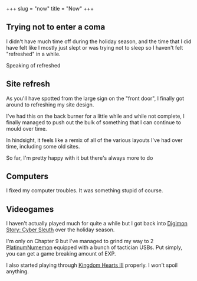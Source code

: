 +++
slug = "now"
title = "Now"
+++

## Trying not to enter a coma

I didn't have much time off during the holiday season, and the time that I did have felt like I mostly just slept or was trying not to sleep so I haven't felt "refreshed" in a while.

Speaking of refreshed

## Site refresh

As you'll have spotted from the large sign on the "front door", I finally got around to refreshing my site design.

I've had this on the back burner for a little while and while not complete, I finally managed to push out the bulk of something that I can continue to mould over time.

In hindsight, it feels like a remix of all of the various layouts I've had over time, including some old sites.

So far, I'm pretty happy with it but there's always more to do

## Computers

I fixed my computer troubles. It was something stupid of course.

## Videogames

I haven't actually played much for quite a while but I got back into [Digimon Story: Cyber Sleuth](https://en.wikipedia.org/wiki/Digimon_Story:_Cyber_Sleuth) over the holiday season.

I'm only on Chapter 9 but I've managed to grind my way to 2 [PlatinumNumemon](https://digimon.fandom.com/wiki/PlatinumNumemon) equipped with a bunch of tactician USBs. Put simply, you can get a game breaking amount of EXP.

I also started playing through [Kingdom Hearts III](https://en.wikipedia.org/wiki/Kingdom_Hearts_III) properly. I won't spoil anything.
